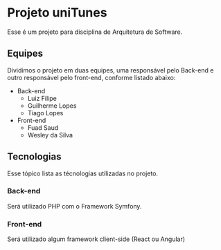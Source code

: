 # Projeto uniTunes
  Esse é um projeto para disciplina de Arquitetura de Software.

## Equipes
  Dividimos o projeto em duas equipes, uma responsável pelo Back-end e outro responsável pelo front-end, conforme listado abaixo:
  * Back-end
    * Luiz Filipe
    * Guilherme Lopes
    * Tiago Lopes
  * Front-end
    * Fuad Saud
    * Wesley da Silva

## Tecnologias
  Esse tópico lista as técnologias utilizadas no projeto.

### Back-end
  Será utilizado PHP com o Framework Symfony.

### Front-end
  Será utilizado algum framework client-side (React ou Angular)
